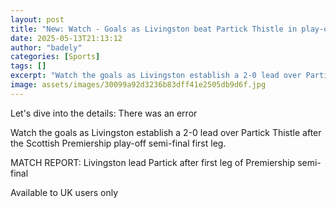 ```yaml
---
layout: post
title: "New: Watch - Goals as Livingston beat Partick Thistle in play-off"
date: 2025-05-13T21:13:12
author: "badely"
categories: [Sports]
tags: []
excerpt: "Watch the goals as Livingston establish a 2-0 lead over Partick Thistle after the Scottish Premiership play-off semi-final first leg."
image: assets/images/30099a92d3236b83dff41e2505db9d6f.jpg
---
```


Let's dive into the details: There was an error

Watch the goals as Livingston establish a 2-0 lead over Partick Thistle after the Scottish Premiership play-off semi-final first leg.

MATCH REPORT: Livingston lead Partick after first leg of Premiership semi-final

Available to UK users only

